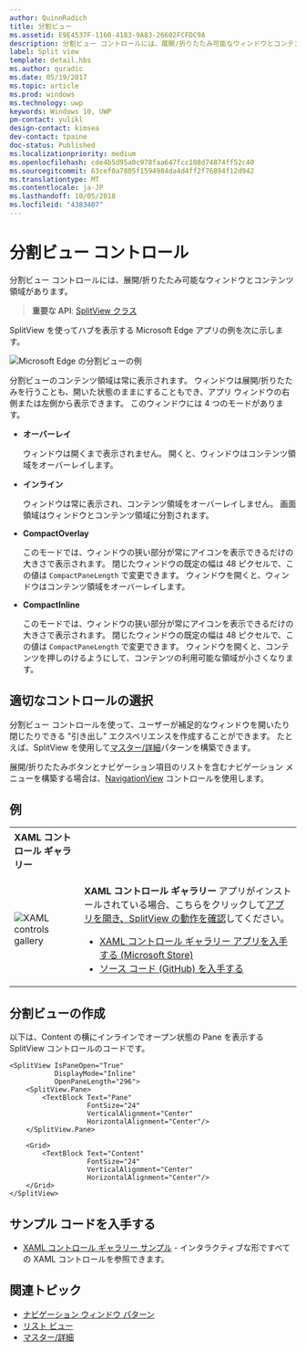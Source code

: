 ```yaml
---
author: QuinnRadich
title: 分割ビュー
ms.assetid: E9E4537F-1160-4183-9A83-26602FCFDC9A
description: 分割ビュー コントロールには、展開/折りたたみ可能なウィンドウとコンテンツ領域があります。
label: Split view
template: detail.hbs
ms.author: quradic
ms.date: 05/19/2017
ms.topic: article
ms.prod: windows
ms.technology: uwp
keywords: Windows 10, UWP
pm-contact: yulikl
design-contact: kimsea
dev-contact: tpaine
doc-status: Published
ms.localizationpriority: medium
ms.openlocfilehash: cde4b5d95a0c978faa647fcc108d74874ff52c40
ms.sourcegitcommit: 63cef0a7805f1594984da4d4ff2f76894f12d942
ms.translationtype: MT
ms.contentlocale: ja-JP
ms.lasthandoff: 10/05/2018
ms.locfileid: "4383407"
---
```

# <a name="split-view-control"></a>分割ビュー コントロール

分割ビュー コントロールには、展開/折りたたみ可能なウィンドウとコンテンツ領域があります。

> **重要な API**: [SplitView クラス](https://msdn.microsoft.com/library/windows/apps/dn864360)

SplitView を使ってハブを表示する Microsoft Edge アプリの例を次に示します。

![Microsoft Edge の分割ビューの例](images/split_view_Edge.png)


 分割ビューのコンテンツ領域は常に表示されます。 ウィンドウは展開/折りたたみを行うことも、開いた状態のままにすることもでき、アプリ ウィンドウの右側または左側から表示できます。 このウィンドウには 4 つのモードがあります。

-   **オーバーレイ**

    ウィンドウは開くまで表示されません。 開くと、ウィンドウはコンテンツ領域をオーバーレイします。

-   **インライン**

    ウィンドウは常に表示され、コンテンツ領域をオーバーレイしません。 画面領域はウィンドウとコンテンツ領域に分割されます。

-   **CompactOverlay**

    このモードでは、ウィンドウの狭い部分が常にアイコンを表示できるだけの大きさで表示されます。 閉じたウィンドウの既定の幅は 48 ピクセルで、この値は `CompactPaneLength` で変更できます。 ウィンドウを開くと、ウィンドウはコンテンツ領域をオーバーレイします。

-   **CompactInline**

    このモードでは、ウィンドウの狭い部分が常にアイコンを表示できるだけの大きさで表示されます。 閉じたウィンドウの既定の幅は 48 ピクセルで、この値は `CompactPaneLength` で変更できます。 ウィンドウを開くと、コンテンツを押しのけるようにして、コンテンツの利用可能な領域が小さくなります。

## <a name="is-this-the-right-control"></a>適切なコントロールの選択

分割ビュー コントロールを使って、ユーザーが補足的なウィンドウを開いたり閉じたりできる "引き出し" エクスペリエンスを作成することができます。 たとえば、SplitView を使用して[マスター/詳細](master-details.md)パターンを構築できます。

展開/折りたたみボタンとナビゲーション項目のリストを含むナビゲーション メニューを構築する場合は、[NavigationView](navigationview.md) コントロールを使用します。

## <a name="examples"></a>例

<table>
<th align="left">XAML コントロール ギャラリー<th>
<tr>
<td><img src="images/xaml-controls-gallery-sm.png" alt="XAML controls gallery"></img></td>
<td>
    <p><strong style="font-weight: semi-bold">XAML コントロール ギャラリー</strong> アプリがインストールされている場合、こちらをクリックして<a href="xamlcontrolsgallery:/item/SplitView">アプリを開き、SplitView の動作を確認</a>してください。</p>
    <ul>
    <li><a href="https://www.microsoft.com/store/productId/9MSVH128X2ZT">XAML コントロール ギャラリー アプリを入手する (Microsoft Store)</a></li>
    <li><a href="https://github.com/Microsoft/Windows-universal-samples/tree/master/Samples/XamlUIBasics">ソース コード (GitHub) を入手する</a></li>
    </ul>
</td>
</tr>
</table>

## <a name="create-a-split-view"></a>分割ビューの作成

以下は、Content の横にインラインでオープン状態の Pane を表示する SplitView コントロールのコードです。
```xaml
<SplitView IsPaneOpen="True"
           DisplayMode="Inline"
           OpenPaneLength="296">
    <SplitView.Pane>
        <TextBlock Text="Pane"
                   FontSize="24"
                   VerticalAlignment="Center"
                   HorizontalAlignment="Center"/>
    </SplitView.Pane>

    <Grid>
        <TextBlock Text="Content"
                   FontSize="24"
                   VerticalAlignment="Center"
                   HorizontalAlignment="Center"/>
    </Grid>
</SplitView>
```

## <a name="get-the-sample-code"></a>サンプル コードを入手する

- [XAML コントロール ギャラリー サンプル](https://github.com/Microsoft/Windows-universal-samples/tree/master/Samples/XamlUIBasics) - インタラクティブな形ですべての XAML コントロールを参照できます。

## <a name="related-topics"></a>関連トピック
- [ナビゲーション ウィンドウ パターン](navigationview.md)
- [リスト ビュー](lists.md)
- [マスター/詳細](master-details.md)